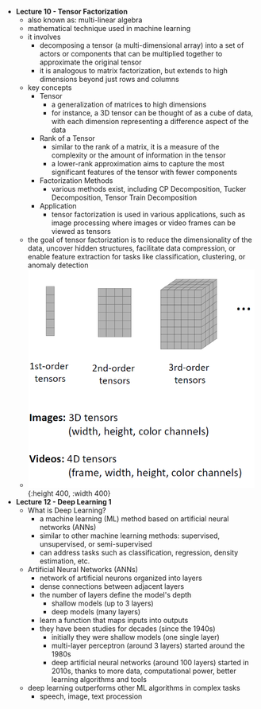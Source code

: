 - **Lecture 10 - Tensor Factorization**
	- also known as: multi-linear algebra
	- mathematical technique used in machine learning
	- it involves
		- decomposing a tensor (a multi-dimensional array) into a set of actors or components that can be multiplied together to approximate the original tensor
		- it is analogous to matrix factorization, but extends to high dimensions beyond just rows and columns
	- key concepts
		- Tensor
			- a generalization of matrices to high dimensions
			- for instance, a 3D tensor can be thought of as a cube of data, with each dimension representing a difference aspect of the data
		- Rank of a Tensor
			- similar to the rank of a matrix, it is a measure of the complexity or the amount of information in the tensor
			- a lower-rank approximation aims to capture the most significant features of the tensor with fewer components
		- Factorization Methods
			- various methods exist, including CP Decomposition, Tucker Decomposition, Tensor Train Decomposition
		- Application
			- tensor factorization is used in various applications, such as image processing where images or video frames can be viewed as tensors
	- the goal of tensor factorization is to reduce the dimensionality of the data, uncover hidden structures, facilitate data compression, or enable feature extraction for tasks like classification, clustering, or anomaly detection
	- ![image.png](../assets/image_1705245129397_0.png){:height 400, :width 400}
- **Lecture 12 - Deep Learning 1**
	- What is Deep Learning?
		- a machine learning (ML) method based on artificial neural networks (ANNs)
		- similar to other machine learning methods: supervised, unsupervised, or semi-supervised
		- can address tasks such as classification, regression, density estimation, etc.
	- Artificial Neural Networks (ANNs)
		- network of artificial neurons organized into layers
		- dense connections between adjacent layers
		- the number of layers define the model's depth
			- shallow models (up to 3 layers)
			- deep models (many layers)
		- learn a function that maps inputs into outputs
		- they have been studies for decades (since the 1940s)
			- initially they were shallow models (one single layer)
			- multi-layer perceptron (around 3 layers) started around the 1980s
			- deep artificial neural networks (around 100 layers) started in 2010s, thanks to more data, computational power, better learning algorithms and tools
	- deep learning outperforms other ML algorithms in complex tasks
		- speech, image, text procession